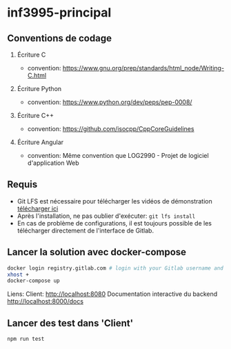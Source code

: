 # inf3995-principal

## Conventions de codage

1. Écriture C

    - convention: https://www.gnu.org/prep/standards/html_node/Writing-C.html

2. Écriture Python

    - convention: https://www.python.org/dev/peps/pep-0008/

3. Écriture C++

    - convention: https://github.com/isocpp/CppCoreGuidelines

4. Écriture Angular

    - convention: Même convention que LOG2990 - Projet de logiciel d'application Web

## Requis
* Git LFS est nécessaire pour télécharger les vidéos de démonstration [télécharger ici](https://git-lfs.github.com/)
* Après l'installation, ne pas oublier d'exécuter: `git lfs install` 
* En cas de problème de configurations, il est toujours possible de les télécharger directement de l'interface de Gitlab.

## Lancer la solution avec docker-compose
```bash
docker login registry.gitlab.com # login with your Gitlab username and password (only needed once)
xhost +
docker-compose up
```

Liens:
Client: [http://localhost:8080](http://localhost:8080)
Documentation interactive du backend [http://localhost:8000/docs](http://localhost:8000/docs)

## Lancer des test dans 'Client'
```bash
npm run test
```